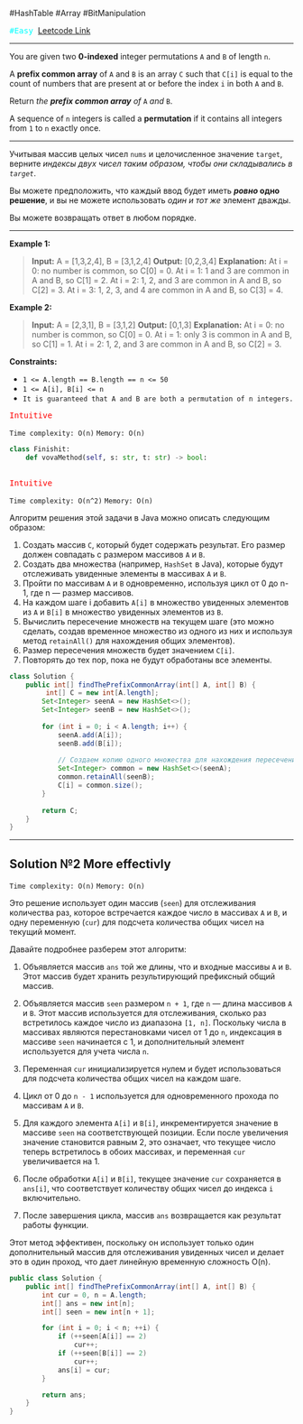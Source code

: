 #HashTable #Array #BitManipulation

<kbd><span style="color:cyan;">#Easy</span> </kbd>
[Leetcode Link](https://leetcode.com/problems/find-the-prefix-common-array-of-two-arrays/description/)

---
You are given two **0-indexed** integer permutations `A` and `B` of length `n`.

A **prefix common array** of `A` and `B` is an array `C` such that `C[i]` is equal to the count of numbers that are present at or before the index `i` in both `A` and `B`.

Return _the **prefix common array** of_ `A` _and_ `B`.

A sequence of `n` integers is called a **permutation** if it contains all integers from `1` to `n` exactly once.

---
Учитывая массив целых чисел `nums` и целочисленное значение `target`, верните _индексы двух чисел таким образом, чтобы они складывались в `target`_.

Вы можете предположить, что каждый ввод будет иметь **_ровно_ одно решение**, и вы не можете использовать _один и тот же_ элемент дважды.

Вы можете возвращать ответ в любом порядке.

---
**Example 1:**

>**Input:** A = [1,3,2,4], B = [3,1,2,4]
>**Output:** [0,2,3,4]
>**Explanation:** At i = 0: no number is common, so C[0] = 0.
>At i = 1: 1 and 3 are common in A and B, so C[1] = 2.
>At i = 2: 1, 2, and 3 are common in A and B, so C[2] = 3.
>At i = 3: 1, 2, 3, and 4 are common in A and B, so C[3] = 4.

**Example 2:**

>**Input:** A = [2,3,1], B = [3,1,2]
>**Output:** [0,1,3]
>**Explanation:** At i = 0: no number is common, so C[0] = 0.
>At i = 1: only 3 is common in A and B, so C[1] = 1.
>At i = 2: 1, 2, and 3 are common in A and B, so C[2] = 3.

**Constraints:**

- `1 <= A.length == B.length == n <= 50`
- `1 <= A[i], B[i] <= n`
- `It is guaranteed that A and B are both a permutation of n integers.`


<kbd><span style="color:red;"> Intuitive</span></kbd>

`Time complexity: O(n)`
`Memory: O(n)`

```Python
class Finishit:
    def vovaMethod(self, s: str, t: str) -> bool:
		
```


<kbd><span style="color:red;"> Intuitive</span></kbd>

`Time complexity: O(n^2)`
`Memory: O(n)`

  
Алгоритм решения этой задачи в Java можно описать следующим образом:

1. Создать массив `C`, который будет содержать результат. Его размер должен совпадать с размером массивов `A` и `B`.
2. Создать два множества (например, `HashSet` в Java), которые будут отслеживать увиденные элементы в массивах `A` и `B`.
3. Пройти по массивам `A` и `B` одновременно, используя цикл от 0 до n-1, где n — размер массивов.
4. На каждом шаге i добавить `A[i]` в множество увиденных элементов из `A` и `B[i]` в множество увиденных элементов из `B`.
5. Вычислить пересечение множеств на текущем шаге (это можно сделать, создав временное множество из одного из них и используя метод `retainAll()` для нахождения общих элементов).
6. Размер пересечения множеств будет значением `C[i]`.
7. Повторять до тех пор, пока не будут обработаны все элементы.

```java
class Solution {
    public int[] findThePrefixCommonArray(int[] A, int[] B) {
         int[] C = new int[A.length];
        Set<Integer> seenA = new HashSet<>();
        Set<Integer> seenB = new HashSet<>();
        
        for (int i = 0; i < A.length; i++) {
            seenA.add(A[i]);
            seenB.add(B[i]);
            
            // Создаем копию одного множества для нахождения пересечения
            Set<Integer> common = new HashSet<>(seenA);
            common.retainAll(seenB);
            C[i] = common.size();
        }
        
        return C;
    }
}
```


---
## Solution №2 More effectivly

`Time complexity: O(n)`
`Memory: O(n)`

Это решение использует один массив (`seen`) для отслеживания количества раз, которое встречается каждое число в массивах `A` и `B`, и одну переменную (`cur`) для подсчета количества общих чисел на текущий момент.

Давайте подробнее разберем этот алгоритм:

1. Объявляется массив `ans` той же длины, что и входные массивы `A` и `B`. Этот массив будет хранить результирующий префиксный общий массив.
    
2. Объявляется массив `seen` размером `n + 1`, где `n` — длина массивов `A` и `B`. Этот массив используется для отслеживания, сколько раз встретилось каждое число из диапазона `[1, n]`. Поскольку числа в массивах являются перестановками чисел от 1 до `n`, индексация в массиве `seen` начинается с 1, и дополнительный элемент используется для учета числа `n`.
    
3. Переменная `cur` инициализируется нулем и будет использоваться для подсчета количества общих чисел на каждом шаге.
    
4. Цикл от 0 до `n - 1` используется для одновременного прохода по массивам `A` и `B`.
    
5. Для каждого элемента `A[i]` и `B[i]`, инкрементируется значение в массиве `seen` на соответствующей позиции. Если после увеличения значение становится равным 2, это означает, что текущее число теперь встретилось в обоих массивах, и переменная `cur` увеличивается на 1.
    
6. После обработки `A[i]` и `B[i]`, текущее значение `cur` сохраняется в `ans[i]`, что соответствует количеству общих чисел до индекса `i` включительно.
    
7. После завершения цикла, массив `ans` возвращается как результат работы функции.
    

Этот метод эффективен, поскольку он использует только один дополнительный массив для отслеживания увиденных чисел и делает это в один проход, что дает линейную временную сложность O(n).

```java
public class Solution {
    public int[] findThePrefixCommonArray(int[] A, int[] B) {
        int cur = 0, n = A.length;
        int[] ans = new int[n];
        int[] seen = new int[n + 1];

        for (int i = 0; i < n; ++i) {
            if (++seen[A[i]] == 2)
                cur++;
            if (++seen[B[i]] == 2)
                cur++;
            ans[i] = cur;
        }

        return ans;
    }
}
```